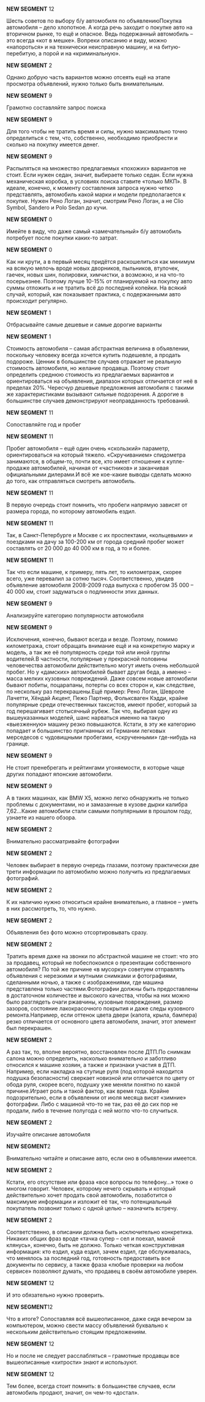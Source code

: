 **NEW SEGMENT** 12

﻿Шесть советов по выбору б/у автомобиля по объявлениюПокупка автомобиля – дело хлопотное. А когда речь заходит о покупке авто на вторичном рынке, то ещё и опасное. Ведь подержанный автомобиль – это всегда «кот в мешке». Вопреки описанию и виду, можно «напороться» и на технически неисправную машину, и на битую-перебитую, а порой и на «криминальную». 

**NEW SEGMENT** 2

 Однако добрую часть вариантов можно отсеять ещё на этапе просмотра объявлений, нужно только быть внимательным. 

**NEW SEGMENT** 9

 Грамотно составляйте запрос поиска 

**NEW SEGMENT** 9

Для того чтобы не тратить время и силы, нужно максимально точно определиться с тем, что, собственно, необходимо приобрести и сколько на покупку имеется денег. 

**NEW SEGMENT** 9

Распыляться на множество предлагаемых «похожих» вариантов не стоит. Если нужен седан, значит, выбираете только седан. Если нужна механическая коробка, в условиях поиска ставите «только МКП». В идеале, конечно, к моменту составления запроса нужно четко представлять, автомобиль какой марки и модели предполагается к покупке. Нужен Рено Логан, значит, смотрим Рено Логан, а не Clio Symbol, Sandero и Polo Sedan до кучи. 

**NEW SEGMENT** 0

 Имейте в виду, что даже самый «замечательный» б/у автомобиль потребует после покупки каких-то затрат. 

**NEW SEGMENT** 0

Как ни крути, а в первый месяц придётся раскошелиться как минимум на всякую мелочь вроде новых дворников, пыльников, втулочек, гаечек, новых шин, полировки, химчистки, а возможно, и на что-то посерьезнее. Поэтому лучше 10-15% от планируемой на покупку авто суммы отложить и не тратить всё до последней копейки. На всякий случай, который, как показывает практика, с подержанными авто происходит регулярно. 

**NEW SEGMENT** 1

 Отбрасывайте самые дешевые и самые дорогие варианты 

**NEW SEGMENT** 1

Стоимость автомобиля – самая абстрактная величина в объявлении, поскольку человеку всегда хочется купить подешевле, а продать подороже. Ценник в большинстве случаев отражает не реальную стоимость автомобиля, но желание продавца. Поэтому стоит определить среднюю стоимость из предлагаемых вариантов и ориентироваться на объявления, диапазон которых отличается от неё в пределах 20%. Чересчур дешевые предложения автомобиля с такими же характеристиками вызывают сильные подозрения. А дорогие в большинстве случаев демонстрируют неоправданность требований. 

**NEW SEGMENT** 11

 Сопоставляйте год и пробег 

**NEW SEGMENT** 11

Пробег автомобиля – ещё один очень «скользкий» параметр, ориентироваться на который тяжело. «Скручиванием» спидометра занимаются, в общем-то, почти все, кто имеет отношение к купле-продаже автомобилей, начиная от «частников» и заканчивая официальными дилерами.И всё же кое-какие выводы сделать можно до того, как отправляться смотреть автомобиль. 

**NEW SEGMENT** 11

 В первую очередь стоит помнить, что пробеги напрямую зависят от размера города, по которому автомобиль ездил. 

**NEW SEGMENT** 11

 Так, в Санкт-Петербурге и Москве с их проспектами, «кольцевыми» и поездками на дачу за 100-200 км от города средний пробег может составлять от 20 000 до 40 000 км в год, а то и более. 

**NEW SEGMENT** 11

Так что если машине, к примеру, пять лет, то километраж, скорее всего, уже перевалил за сотню тысяч. Соответственно, увидев объявление автомобиля 2008-2009 года выпуска с пробегом 35 000 – 40 000 км, стоит задуматься о подлинности этих данных. 

**NEW SEGMENT** 9

 Анализируйте категорию популярности автомобиля 

**NEW SEGMENT** 9

Исключения, конечно, бывают всегда и везде. Поэтому, помимо километража, стоит обращать внимание ещё и на конкретную марку и модель, а так же её популярность среди той или иной группы водителей.В частности, популярные у прекрасной половины человечества автомобили действительно могут иметь очень небольшой пробег. Но у «дамских» автомобилей бывает другая беда, а именно – масса мелких кузовных повреждений. Даже совсем новые автомобили бывают побиты, поцарапаны, потерты со всех сторон и, как следствие, по нескольку раз перекрашены.Ещё пример: Рено Логан, Шевроле Лачетти, Хёндай Акцент, Пежо Партнер, Фольксваген Кэдди, крайне популярные среди отечественных таксистов, имеют пробег, который за год перешагивает стотысячный рубеж. Так что, выбирая одну из вышеуказанных моделей, шанс нарваться именно на такую «выезженную» машину резко повышаются. Кстати, в эту же категорию попадает и большинство пригнанных из Германии легковых мерседесов с чудовищными пробегами, «скрученными» где-нибудь на границе. 

**NEW SEGMENT** 9

Не стоит пренебрегать и рейтингами угоняемости, в которые чаще других попадают японские автомобили. 

**NEW SEGMENT** 9

 А в таких машинах, как BMW X5, можно легко обнаружить не только проблемы с документами, но и замазанные в кузове дырки калибра 7,62…Какие автомобили стали самыми популярными в прошлом году, узнаете из нашего обзора. 

**NEW SEGMENT** 2

 Внимательно рассматривайте фотографии 

**NEW SEGMENT** 2

Человек выбирает в первую очередь глазами, поэтому практически две трети информации по автомобилю можно получить из предлагаемых фотографий. 

**NEW SEGMENT** 2

 К их наличию нужно относиться крайне внимательно, а главное – уметь в них рассмотреть, то, что нужно. 

**NEW SEGMENT** 2

Объявления без фото можно отсортировывать сразу. 

**NEW SEGMENT** 2

 Тратить время даже на звонки по абстрактной машине не стоит: что это за продавец, который не побеспокоился о презентации собственного автомобиля? По той же причине «в мусорку» советуем отправлять объявления с нерезкими и мутными снимками и фотографиями, сделанными ночью, а также с изображениями, где машина представлена только частями.Фотографии должны быть предоставлены в достаточном количестве и высокого качества, чтобы на них можно было разглядеть очаги ржавчины, кузовные повреждения, размер зазоров, состояние лакокрасочного покрытия и даже следы кузовного ремонта.Например, если оттенок цвета двери (капота, крыла, бампера) резко отличается от основного цвета автомобиля, значит, этот элемент был перекрашен. 

**NEW SEGMENT** 2

 А раз так, то, вполне вероятно, восстановлен после ДТП.По снимкам салона можно определить, насколько внимательно и заботливо относился к машине хозяин, а также и признаки участия в ДТП. Например, если накладка на ступице руля (под которой находится подушка безопасности) сверкает новизной или отличается по цвету от обода руля, скорее всего, подушку уже меняли понятно по какой причине.Играет роль и такой фактор, как время года. Крайне подозрительно, если в объявлении от июля месяца висят «зимние» фотографии. Либо с машиной что-то не так, раз её до сих пор не продали, либо в течение полугода с ней могло что-то случиться. 

**NEW SEGMENT** 2

 Изучайте описание автомобиля 

**NEW SEGMENT**2

Внимательно читайте и описание авто, если оно в объявлении имеется. 

**NEW SEGMENT** 2

 Кстати, его отсутствие или фраза «все вопросы по телефону…» тоже о многом говорит. Человек, которому нечего скрывать и который действительно хочет продать свой автомобиль, позаботится о максимуме информации и изложит её так, что потенциальный покупатель позвонит только с одной целью – назначить встречу. 

**NEW SEGMENT** 2

Соответственно, в описании должна быть исключительно конкретика. Никаких общих фраз вроде «тачка супер – сел и поехал, мамой клянусь», конечно, быть не должно. Только четкая конструктивная информация: кто ездил, куда ездил, зачем ездил, где обслуживалась, что менялось за последний год, готовность предоставить все документы по сервису, а также фраза «любые проверки на любом сервисе» позволяют думать, что продавец в своём автомобиле уверен. 

**NEW SEGMENT** 12

 И это обязательно нужно проверить. 

**NEW SEGMENT**12

Что в итоге? Сопоставляя всё вышеописанное, даже сидя вечером за компьютером, можно свести массу объявлений буквально к нескольким действительно стоящим предложениям. 

**NEW SEGMENT** 12

 Но и после не следует расслабляться – грамотные продавцы все вышеописанные «хитрости» знают и используют. 

**NEW SEGMENT** 12

 Тем более, всегда стоит помнить: в большинстве случаев, если автомобиль продают, значит, он чем-то «достал». 

